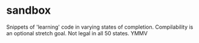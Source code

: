 sandbox
=======
Snippets of 'learning' code in varying states of completion.
Compilability is an optional stretch goal.
Not legal in all 50 states.
YMMV
